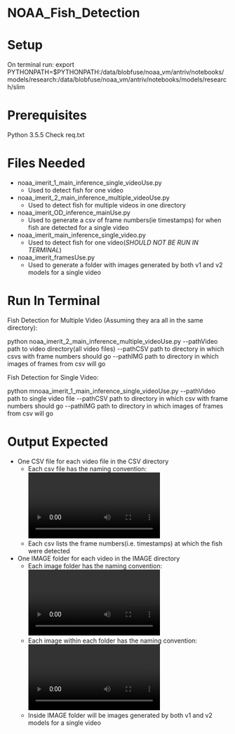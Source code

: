 # NOAA_Fish_Detection

# Setup

On terminal run:
export PYTHONPATH=$PYTHONPATH:/data/blobfuse/noaa_vm/antriv/notebooks/models/research:/data/blobfuse/noaa_vm/antriv/notebooks/models/research/slim

# Prerequisites
Python 3.5.5
Check req.txt

# Files Needed
- noaa_imerit_1_main_inference_single_videoUse.py
  - Used to detect fish for one video
- noaa_imerit_2_main_inference_multiple_videoUse.py
  - Used to detect fish for multiple videos in one directory 
- noaa_imerit_OD_inference_mainUse.py
  - Used to generate a csv of frame numbers(ie timestamps) for when fish are detected for a single video
- noaa_imerit_main_inference_single_video.py
  - Used to detect fish for one video(*SHOULD NOT BE RUN IN TERMINAL*)
- noaa_imerit_framesUse.py
  - Used to generate a folder with images generated by both v1 and v2 models for a single video

# Run In Terminal

Fish Detection for Multiple Video (Assuming they ara all in the same directory):

python noaa_imerit_2_main_inference_multiple_videoUse.py 
  --pathVideo path to video directory(all video files) 
  --pathCSV path to directory in which csvs with frame numbers should go
  --pathIMG path to directory in which images of frames from csv will go 

Fish Detection for Single Video:

python mnoaa_imerit_1_main_inference_single_videoUse.py 
  --pathVideo path to single video file
  --pathCSV path to directory in which csv with frame numbers should go
  --pathIMG path to directory in which images of frames from csv will go  


# Output Expected

- One CSV file for each video file in the CSV directory
  - Each csv file has the naming convention: <video name>_<model name (v1 or v2)>.csv
  - Each csv lists the frame numbers(i.e. timestamps) at which the fish were detected
- One IMAGE folder for each video in the IMAGE directory 
  - Each image folder has the naming convention:<video name>_<model name (v1 or v2)>
  - Each image within each folder has the naming convention:<video name>_<model name (v1 or v2)>_<frame number>.jpg
  - Inside IMAGE folder will be images generated by both v1 and v2 models for a single video
